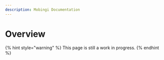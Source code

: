 ```yaml
---
description: Mobingi Documentation
---
```


# Overview

{% hint style="warning" %}
This page is still a work in progress.
{% endhint %}

